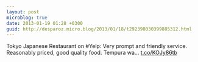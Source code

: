 ```yaml
---
layout: post
microblog: true
date: 2013-01-19 01:28 +0300
guid: http://desparoz.micro.blog/2013/01/18/t292398030399885312.html
---
```

Tokyo Japanese Restaurant on #Yelp: Very prompt and friendly service. Reasonably priced, good quality food. Tempura wa… [t.co/KOJy86tb](http://t.co/KOJy86tb)
